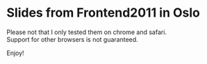 Slides from Frontend2011 in Oslo
================================

Please not that I only tested them on chrome and safari.  
Support for other browsers is not guaranteed.

Enjoy!
